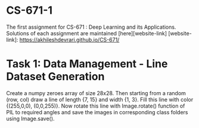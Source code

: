 # CS-671-1
The first assignment for CS-671 : Deep Learning and its Applications.
Solutions of each assignment are maintained [here][website-link]
[website-link]: https://akhileshdevrari.github.io/CS-671/

# Task 1: Data Management - Line Dataset Generation
Create a numpy zeroes array of size 28x28. Then starting from a random (row, col) draw a line of length {7, 15} and width {1, 3}. Fill this line with color {(255,0,0), (0,0,255)}. Now rotate this line with Image.rotate() function of PIL to required angles and save the images in corresponding class folders using Image.save().
